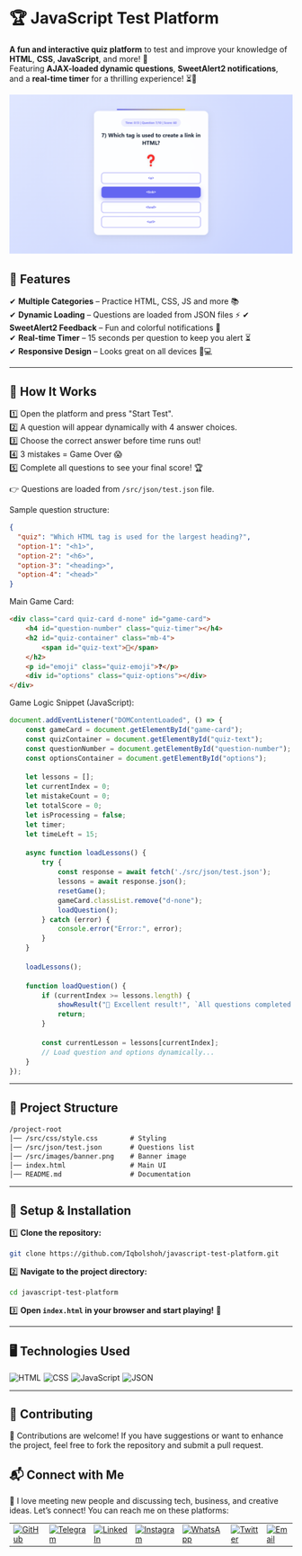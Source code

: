 # 🏆 JavaScript Test Platform

**A fun and interactive quiz platform** to test and improve your knowledge of **HTML**, **CSS**, **JavaScript**, and more! 🎯  
Featuring **AJAX-loaded dynamic questions**, **SweetAlert2 notifications**, and a **real-time timer** for a thrilling experience! ⏳🎉

![Banner](./src/images/banner.png)

## 🚀 Features

✔ **Multiple Categories** – Practice HTML, CSS, JS and more 📚  
✔ **Dynamic Loading** – Questions are loaded from JSON files ⚡
✔ **SweetAlert2 Feedback** – Fun and colorful notifications 🎨  
✔ **Real-time Timer** – 15 seconds per question to keep you alert ⏳  
✔ **Responsive Design** – Looks great on all devices 📱💻

---

## 🎯 How It Works

1️⃣ Open the platform and press "Start Test".  
2️⃣ A question will appear dynamically with 4 answer choices.  
3️⃣ Choose the correct answer before time runs out!  
4️⃣ 3 mistakes = Game Over 😱  
5️⃣ Complete all questions to see your final score! 🏆  

👉 Questions are loaded from `/src/json/test.json` file.

Sample question structure:
```json
{
  "quiz": "Which HTML tag is used for the largest heading?",
  "option-1": "<h1>",
  "option-2": "<h6>",
  "option-3": "<heading>",
  "option-4": "<head>"
}
```

Main Game Card:
```html
<div class="card quiz-card d-none" id="game-card">
    <h4 id="question-number" class="quiz-timer"></h4>
    <h2 id="quiz-container" class="mb-4">
        <span id="quiz-text">🔄</span>
    </h2>
    <p id="emoji" class="quiz-emoji">❓</p>
    <div id="options" class="quiz-options"></div>
</div>
```

Game Logic Snippet (JavaScript):
```javascript
document.addEventListener("DOMContentLoaded", () => {
    const gameCard = document.getElementById("game-card");
    const quizContainer = document.getElementById("quiz-text");
    const questionNumber = document.getElementById("question-number");
    const optionsContainer = document.getElementById("options");

    let lessons = [];
    let currentIndex = 0;
    let mistakeCount = 0;
    let totalScore = 0;
    let isProcessing = false;
    let timer;
    let timeLeft = 15;

    async function loadLessons() {
        try {
            const response = await fetch('./src/json/test.json');
            lessons = await response.json();
            resetGame();
            gameCard.classList.remove("d-none");
            loadQuestion();
        } catch (error) {
            console.error("Error:", error);
        }
    }

    loadLessons();

    function loadQuestion() {
        if (currentIndex >= lessons.length) {
            showResult("🎉 Excellent result!", `All questions completed! Total score: ${totalScore}`, "success", resetGame);
            return;
        }

        const currentLesson = lessons[currentIndex];
        // Load question and options dynamically...
    }
});
```

---

## 📂 Project Structure

```
/project-root
│── /src/css/style.css        # Styling
│── /src/json/test.json       # Questions list
│── /src/images/banner.png    # Banner image
│── index.html                # Main UI
│── README.md                 # Documentation
```

---

## 🔧 Setup & Installation

1️⃣ **Clone the repository:**  
```bash
git clone https://github.com/Iqbolshoh/javascript-test-platform.git
```

2️⃣ **Navigate to the project directory:**  
```bash
cd javascript-test-platform
```

3️⃣ **Open `index.html` in your browser and start playing!** 🚀  

---

## 🖥 Technologies Used
<div style="display: flex; flex-wrap: wrap; gap: 5px;">
    <img src="https://img.shields.io/badge/HTML-%23F06529.svg?style=for-the-badge&logo=html5&logoColor=white" alt="HTML">
    <img src="https://img.shields.io/badge/CSS-%231572B6.svg?style=for-the-badge&logo=css3&logoColor=white" alt="CSS">
    <img src="https://img.shields.io/badge/JavaScript-%23323330.svg?style=for-the-badge&logo=javascript&logoColor=%23F7DF1E" alt="JavaScript">
    <img src="https://img.shields.io/badge/JSON-%23000000.svg?style=for-the-badge&logo=json&logoColor=white" alt="JSON">
</div>

---

## 🤝 Contributing  

🎯 Contributions are welcome! If you have suggestions or want to enhance the project, feel free to fork the repository and submit a pull request.

## 📬 Connect with Me  

💬 I love meeting new people and discussing tech, business, and creative ideas. Let’s connect! You can reach me on these platforms:

<div align="center">
    <table>
        <tr>
            <td>
                <a href="https://github.com/iqbolshoh">
                    <img src="https://raw.githubusercontent.com/rahuldkjain/github-profile-readme-generator/master/src/images/icons/Social/github.svg"
                        height="40" width="40" alt="GitHub" />
                </a>
            </td>
            <td>
                <a href="https://t.me/iqbolshoh_777">
                    <img src="https://github.com/gayanvoice/github-active-users-monitor/blob/master/public/images/icons/telegram.svg"
                        height="40" width="40" alt="Telegram" />
                </a>
            </td>
            <td>
                <a href="https://www.linkedin.com/in/iiqbolshoh/">
                    <img src="https://github.com/gayanvoice/github-active-users-monitor/blob/master/public/images/icons/linkedin.svg"
                        height="40" width="40" alt="LinkedIn" />
                </a>
            </td>
            <td>
                <a href="https://instagram.com/iqbolshoh_777" target="blank">
                    <img src="https://raw.githubusercontent.com/rahuldkjain/github-profile-readme-generator/master/src/images/icons/Social/instagram.svg"
                        alt="Instagram" height="40" width="40" />
                </a>
            </td>
            <td>
                <a href="https://wa.me/qr/22PVFQSMQQX4F1">
                    <img src="https://github.com/gayanvoice/github-active-users-monitor/blob/master/public/images/icons/whatsapp.svg"
                        height="40" width="40" alt="WhatsApp" />
                </a>
            </td>
            <td>
                <a href="https://x.com/iqbolshoh_777">
                    <img src="https://img.shields.io/badge/X-000000?style=for-the-badge&logo=x&logoColor=white" height="40"
                        width="40" alt="Twitter" />
                </a>
            </td>
            <td>
                <a href="mailto:iilhomjonov777@gmail.com">
                    <img src="https://github.com/gayanvoice/github-active-users-monitor/blob/master/public/images/icons/gmail.svg"
                        height="40" width="40" alt="Email" />
                </a>
            </td>
        </tr>
    </table>
</div>
